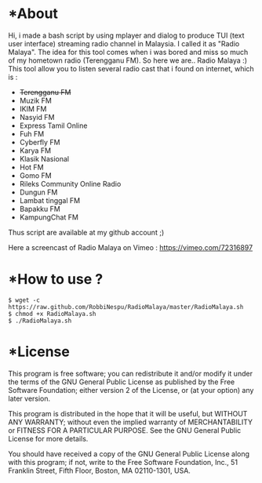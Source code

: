 *About
======
Hi, i made a bash script by using mplayer and dialog to produce TUI (text user interface) streaming radio channel in Malaysia. I called it as "Radio Malaya". The idea for this tool comes when i was bored and miss so much of my hometown radio (Terengganu FM). So here we are.. Radio Malaya :)
This tool allow you to listen several radio cast that i found on internet, which is :

- ~~Terengganu FM~~
- Muzik FM
- IKIM FM
- Nasyid FM
- Express Tamil Online
- Fuh FM
- Cyberfly FM
- Karya FM
- Klasik Nasional
- Hot FM
- Gomo FM
- Rileks Community Online Radio 
- Dungun FM
- Lambat tinggal FM
- Bapakku FM
- KampungChat FM

Thus script are available at my github account ;)

Here a screencast of Radio Malaya on Vimeo : https://vimeo.com/72316897

*How to use ?
===========
```
$ wget -c https://raw.github.com/RobbiNespu/RadioMalaya/master/RadioMalaya.sh
$ chmod +x RadioMalaya.sh
$ ./RadioMalaya.sh
```
*License
========
This program is free software; you can redistribute it and/or modify
it under the terms of the GNU General Public License as published by
the Free Software Foundation; either version 2 of the License, or
(at your option) any later version.
  
This program is distributed in the hope that it will be useful,
but WITHOUT ANY WARRANTY; without even the implied warranty of
MERCHANTABILITY or FITNESS FOR A PARTICULAR PURPOSE.  See the
GNU General Public License for more details.
  
You should have received a copy of the GNU General Public License
along with this program; if not, write to the Free Software
Foundation, Inc., 51 Franklin Street, Fifth Floor, Boston,
MA 02110-1301, USA.

